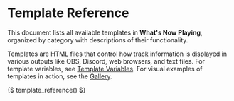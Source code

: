 # Template Reference

This document lists all available templates in **What's Now Playing**, organized by category
with descriptions of their functionality.

Templates are HTML files that control how track information is displayed in various outputs
like OBS, Discord, web browsers,
and text files. For template variables, see [Template Variables](templatevariables.md). For
visual examples of templates in
action, see the [Gallery](../gallery.md).

{$ template_reference() $}
